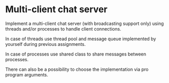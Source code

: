 # Multi-client chat server


Implement a multi-client chat server (with broadcasting support only) using threads and/or processes to handle client connections.


In case of threads use thread pool and message queue implemented by yourself during previous assignments.


In case of processes use shared class to share messages between processes.


There can also be a possibility to choose the implementation via pro program arguments.

